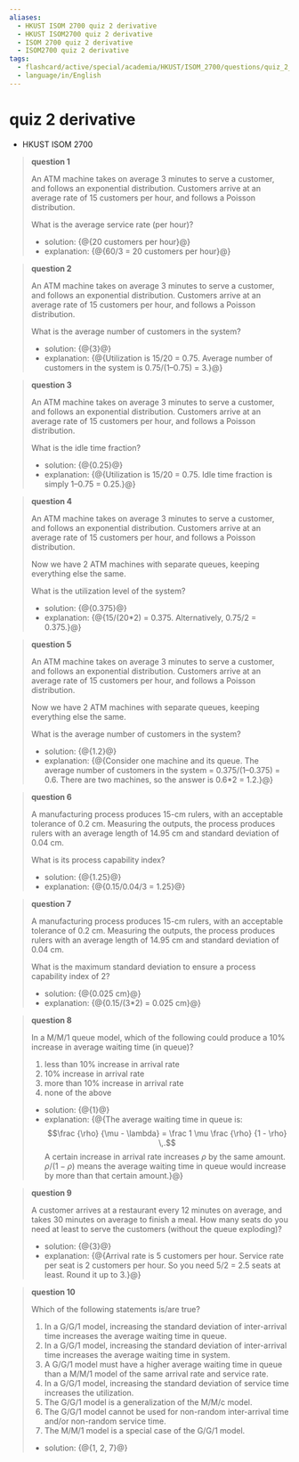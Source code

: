 ```yaml
---
aliases:
  - HKUST ISOM 2700 quiz 2 derivative
  - HKUST ISOM2700 quiz 2 derivative
  - ISOM 2700 quiz 2 derivative
  - ISOM2700 quiz 2 derivative
tags:
  - flashcard/active/special/academia/HKUST/ISOM_2700/questions/quiz_2_derivative
  - language/in/English
---
```


# quiz 2 derivative

- HKUST ISOM 2700

> __question 1__
>
> An ATM machine takes on average 3 minutes to serve a customer, and follows an exponential distribution. Customers arrive at an average rate of 15 customers per hour, and follows a Poisson distribution.
>
> What is the average service rate \(per hour\)?
>
> - solution: {@{20 customers per hour}@}
> - explanation: {@{60/3 = 20 customers per hour}@} <!--SR:!2025-11-03,152,310!2025-06-30,61,310-->

<!-- markdownlint MD028 -->

> __question 2__
>
> An ATM machine takes on average 3 minutes to serve a customer, and follows an exponential distribution. Customers arrive at an average rate of 15 customers per hour, and follows a Poisson distribution.
>
> What is the average number of customers in the system?
>
> - solution: {@{3}@}
> - explanation: {@{Utilization is 15/20 = 0.75. Average number of customers in the system is 0.75/\(1–0.75\) = 3.}@} <!--SR:!2025-12-14,181,310!2025-07-01,62,310-->

<!-- markdownlint MD028 -->

> __question 3__
>
> An ATM machine takes on average 3 minutes to serve a customer, and follows an exponential distribution. Customers arrive at an average rate of 15 customers per hour, and follows a Poisson distribution.
>
> What is the idle time fraction?
>
> - solution: {@{0.25}@}
> - explanation: {@{Utilization is 15/20 = 0.75. Idle time fraction is simply 1–0.75 = 0.25.}@} <!--SR:!2025-07-02,63,310!2025-07-01,62,310-->

<!-- markdownlint MD028 -->

> __question 4__
>
> An ATM machine takes on average 3 minutes to serve a customer, and follows an exponential distribution. Customers arrive at an average rate of 15 customers per hour, and follows a Poisson distribution.
>
> Now we have 2 ATM machines with separate queues, keeping everything else the same.
>
> What is the utilization level of the system?
>
> - solution: {@{0.375}@}
> - explanation: {@{15/\(20\*2\) = 0.375. Alternatively, 0.75/2 = 0.375.}@} <!--SR:!2025-07-02,63,310!2025-07-02,63,310-->

<!-- markdownlint MD028 -->

> __question 5__
>
> An ATM machine takes on average 3 minutes to serve a customer, and follows an exponential distribution. Customers arrive at an average rate of 15 customers per hour, and follows a Poisson distribution.
>
> Now we have 2 ATM machines with separate queues, keeping everything else the same.
>
> What is the average number of customers in the system?
>
> - solution: {@{1.2}@}
> - explanation: {@{Consider one machine and its queue. The average number of customers in the system = 0.375/\(1–0.375\) = 0.6. There are two machines, so the answer is 0.6\*2 = 1.2.}@} <!--SR:!2025-07-02,63,310!2025-07-02,63,310-->

<!-- markdownlint MD028 -->

> __question 6__
>
> A manufacturing process produces 15-cm rulers, with an acceptable tolerance of 0.2&nbsp;cm. Measuring the outputs, the process produces rulers with an average length of 14.95&nbsp;cm and standard deviation of 0.04&nbsp;cm.
>
> What is its process capability index?
>
> - solution: {@{1.25}@}
> - explanation: {@{0.15/0.04/3 = 1.25}@} <!--SR:!2025-06-30,61,310!2025-07-01,62,310-->

<!-- markdownlint MD028 -->

> __question 7__
>
> A manufacturing process produces 15-cm rulers, with an acceptable tolerance of 0.2&nbsp;cm. Measuring the outputs, the process produces rulers with an average length of 14.95&nbsp;cm and standard deviation of 0.04&nbsp;cm.
>
> What is the maximum standard deviation to ensure a process capability index of 2?
>
> - solution: {@{0.025&nbsp;cm}@}
> - explanation: {@{0.15/\(3\*2\) = 0.025&nbsp;cm}@} <!--SR:!2025-06-30,61,310!2025-11-21,170,310-->

<!-- markdownlint MD028 -->

> __question 8__
>
> In a M/M/1 queue model, which of the following could produce a 10% increase in average waiting time \(in queue\)?
>
> 1. less than 10% increase in arrival rate
> 2. 10% increase in arrival rate
> 3. more than 10% increase in arrival rate
> 4. none of the above
>
> - solution: {@{1}@}
> - explanation: {@{The average waiting time in queue is: $$\frac {\rho} {\mu - \lambda} = \frac 1 \mu \frac {\rho} {1 - \rho} \,.$$ A certain increase in arrival rate increases $\rho$ by the same amount. $\rho / (1 - \rho)$ means the average waiting time in queue would increase by more than that certain amount.}@} <!--SR:!2025-07-01,62,310!2025-11-02,151,310-->

<!-- markdownlint MD028 -->

> __question 9__
>
> A customer arrives at a restaurant every 12&nbsp;minutes on average, and takes 30&nbsp;minutes on average to finish a meal. How many seats do you need at least to serve the customers \(without the queue exploding\)?
>
> - solution: {@{3}@}
> - explanation: {@{Arrival rate is 5 customers per hour. Service rate per seat is 2 customers per hour. So you need 5/2 = 2.5&nbsp;seats at least. Round it up to 3.}@} <!--SR:!2025-06-30,61,310!2025-06-30,61,310-->

<!-- markdownlint MD028 -->

> __question 10__
>
> Which of the following statements is/are true?
>
> 1. In a G/G/1 model, increasing the standard deviation of inter-arrival time increases the average waiting time in queue.
> 2. In a G/G/1 model, increasing the standard deviation of inter-arrival time increases the average waiting time in system.
> 3. A G/G/1 model must have a higher average waiting time in queue than a M/M/1 model of the same arrival rate and service rate.
> 4. In a G/G/1 model, increasing the standard deviation of service time increases the utilization.
> 5. The G/G/1 model is a generalization of the M/M/c model.
> 6. The G/G/1 model cannot be used for non-random inter-arrival time and/or non-random service time.
> 7. The M/M/1 model is a special case of the G/G/1 model.
>
> - solution: {@{1, 2, 7}@} <!--SR:!2025-11-24,173,310-->
